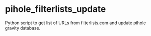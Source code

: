 # pihole_filterlists_update
Python script to get list of URLs from filterlists.com and update pihole gravity database.

